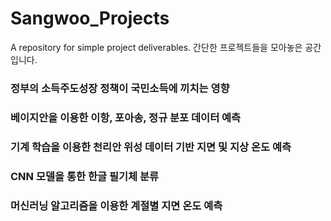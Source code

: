 # Sangwoo_Projects
A repository for simple project deliverables.
간단한 프로젝트들을 모아놓은 공간입니다.


### 정부의 소득주도성장 정책이 국민소득에 끼치는 영향

### 베이지안을 이용한 이항, 포아송, 정규 분포 데이터 예측

### 기계 학습을 이용한 천리안 위성 데이터 기반 지면 및 지상 온도 예측

### CNN 모델을 통한 한글 필기체 분류

### 머신러닝 알고리즘을 이용한 계절별 지면 온도 예측
